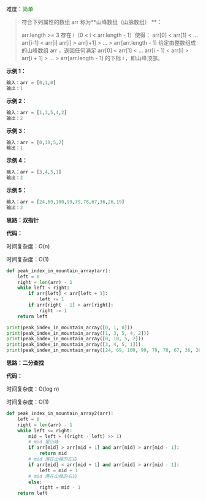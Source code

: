 难度：<font color=green>简单</font>

> 符合下列属性的数组 arr 称为**山峰数组（山脉数组） **：
>
> arr.length >= 3
> 存在 i（0 < i < arr.length - 1）使得：
> arr[0] < arr[1] < ... arr[i-1] < arr[i]
> arr[i] > arr[i+1] > ... > arr[arr.length - 1]
> 给定由整数组成的山峰数组 arr ，返回任何满足 arr[0] < arr[1] < ... arr[i - 1] < arr[i] > arr[i + 1] > ... > arr[arr.length - 1] 的下标 i ，即山峰顶部。



**示例 1：**

```python
输入：arr = [0,1,0]
输出：1
```

**示例 2：**

```python
输入：arr = [1,3,5,4,2]
输出：2
```

**示例 3：**

```python
输入：arr = [0,10,5,2]
输出：1
```

**示例 4：**

```python
输入：arr = [3,4,5,1]
输出：2
```

**示例 5：**

```python
输入：arr = [24,69,100,99,79,78,67,36,26,19]
输出：2
```

**思路：双指针**



**代码：**

时间复杂度：O(n)

时间复杂度：O(1)

```python
def peak_index_in_mountain_array(arr):
    left = 0
    right = len(arr) - 1
    while left < right:
        if arr[left] < arr[left + 1]:
            left += 1
        if arr[right - 1] > arr[right]:
            right -= 1
    return left

print(peak_index_in_mountain_array([0, 1, 0]))
print(peak_index_in_mountain_array([1, 3, 5, 4, 2]))
print(peak_index_in_mountain_array([0, 10, 5, 2]))
print(peak_index_in_mountain_array([3, 4, 5, 1]))
print(peak_index_in_mountain_array([24, 69, 100, 99, 79, 78, 67, 36, 26, 19]))
```



**思路：二分查找**

**代码：**

时间复杂度：O(log n)

时间复杂度：O(1)

```python
def peak_index_in_mountain_array2(arr):
    left = 0
    right = len(arr) - 1
    while left <= right:
        mid = left + ((right - left) >> 1)
        # mid 是山峰
        if arr[mid] > arr[mid + 1] and arr[mid] > arr[mid - 1]:
            return mid
        # mid 落在山峰的左边
        if arr[mid] < arr[mid + 1] and arr[mid] > arr[mid - 1]:
            left = mid + 1
        # mid 落在山峰的右边
        else:
            right = mid - 1
    return left
```


